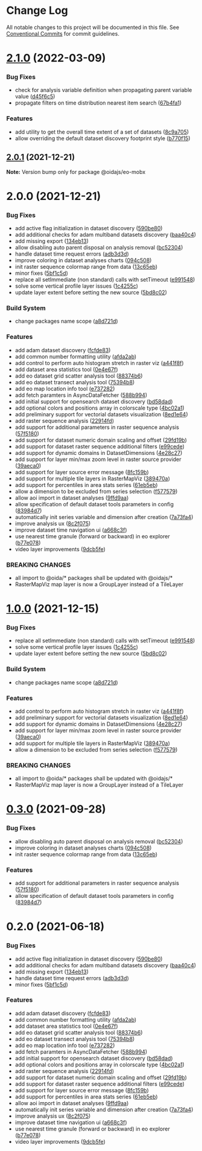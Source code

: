 # Change Log

All notable changes to this project will be documented in this file.
See [Conventional Commits](https://conventionalcommits.org) for commit guidelines.

# [2.1.0](https://github.com/cgi-italy/oida/compare/@oidajs/eo-mobx@2.0.1...@oidajs/eo-mobx@2.1.0) (2022-03-09)


### Bug Fixes

* check for analysis variable definition when propagating parent variable value ([d45f6c5](https://github.com/cgi-italy/oida/commit/d45f6c58e3ae62c4af7068fbde04de8c4ba982d6))
* propagate filters on time distribution nearest item search ([67b4fa1](https://github.com/cgi-italy/oida/commit/67b4fa1722511c59ac61dfb9186b7fb9addf4d83))


### Features

* add utility to get the overall time extent of a set of datasets ([8c9a705](https://github.com/cgi-italy/oida/commit/8c9a705b6cc56c62d88ecfe099b0477c54b4882f))
* allow overriding the default dataset discovery footprint style ([b770f15](https://github.com/cgi-italy/oida/commit/b770f15714353aff44695ba67260872fa51d2bf6))





## [2.0.1](https://github.com/cgi-italy/oida/compare/@oidajs/eo-mobx@2.0.0...@oidajs/eo-mobx@2.0.1) (2021-12-21)

**Note:** Version bump only for package @oidajs/eo-mobx






# 2.0.0 (2021-12-21)


### Bug Fixes

* add active flag initialization in dataset discovery ([590be80](https://github.com/cgi-italy/oida/commit/590be80098b9c0c9bdad17a8551fcff4df1e36bc))
* add additional checks for adam multiband datasets discovery ([baa40c4](https://github.com/cgi-italy/oida/commit/baa40c460b9314b4e58e08db17d66985ada464c7))
* add missing export ([134eb13](https://github.com/cgi-italy/oida/commit/134eb1320487f4b3bb2ebe006154e8085bc0ff28))
* allow disabling auto parent disposal on analysis removal ([bc52304](https://github.com/cgi-italy/oida/commit/bc523048a9d2489d757c656823eda82250145bd2))
* handle dataset time request errors ([adb3d3d](https://github.com/cgi-italy/oida/commit/adb3d3d80842bfb842f17facf1f773fcd03ae30c))
* improve coloring in dataset analyses charts ([094c508](https://github.com/cgi-italy/oida/commit/094c5082c0ca3199f8470657831853b8d0112e1f))
* init raster sequence colormap range from data ([13c65eb](https://github.com/cgi-italy/oida/commit/13c65eb3bc84510301c005b787a083ce93043975))
* minor fixes ([5bf1c5d](https://github.com/cgi-italy/oida/commit/5bf1c5d8e62fef3c7eb7c0cf9a268e014e572031))
* replace all setImmediate (non standard) calls with setTimeout ([e991548](https://github.com/cgi-italy/oida/commit/e9915486859236b2bfa37760ef4508d0f467dc77))
* solve some vertical profile layer issues ([1c4255c](https://github.com/cgi-italy/oida/commit/1c4255c92636a2d3d9ad817b7f017f64a24ac088))
* update layer extent before setting the new source ([5bd8c02](https://github.com/cgi-italy/oida/commit/5bd8c02c517e0b05f0b7c7e279d33fde265c3d1d))


### Build System

* change packages name scope ([a8d721d](https://github.com/cgi-italy/oida/commit/a8d721db395a8a9f9c52808c5318c392096cc2a3))


### Features

* add adam dataset discovery ([fcfde83](https://github.com/cgi-italy/oida/commit/fcfde83d74b8446caa0f39d6989d304f4bbde204))
* add common number formatting utility ([afda2ab](https://github.com/cgi-italy/oida/commit/afda2ab139d1855704662375fe26013b5f52e2d5))
* add control to perform auto histogram stretch in raster viz ([a441f8f](https://github.com/cgi-italy/oida/commit/a441f8f1471c4876417862d9e6b784d79487135c))
* add dataset area statistics tool ([0e4e67f](https://github.com/cgi-italy/oida/commit/0e4e67fa9133a9b7bd8d67171e56f359504299a8))
* add eo dataset grid scatter analysis tool ([88374b6](https://github.com/cgi-italy/oida/commit/88374b67516dbebcefb01c851fe9ad2b1e9cf01e))
* add eo dataset transect analysis tool ([75394b8](https://github.com/cgi-italy/oida/commit/75394b8515fa31d8bb75c034539b215baf6cfe2b))
* add eo map location info tool ([e737282](https://github.com/cgi-italy/oida/commit/e73728218429c3f9482489c5ddf10a93590a65c1))
* add fetch paramters in AsyncDataFetcher ([588b994](https://github.com/cgi-italy/oida/commit/588b9940e2fa071125654288868bd5d5092f49d8))
* add initial support for opensearch dataset discovery ([bd58dad](https://github.com/cgi-italy/oida/commit/bd58dad47ddcb338ce6f81f4358ab6a6e81d6115))
* add optional colors and positions array in colorscale type ([4bc02a1](https://github.com/cgi-italy/oida/commit/4bc02a1cdb9bddefacd54190c426195885928d3f))
* add preliminary support for vectorial datasets visualization ([8ed1e64](https://github.com/cgi-italy/oida/commit/8ed1e64bf2e370281b87a6451a4f7998e0d7fac8))
* add raster sequence analysis ([22914fd](https://github.com/cgi-italy/oida/commit/22914fddf2cc5294b83535d0161afadf6df038ae))
* add support for additional parameters in raster sequence analysis ([57f5180](https://github.com/cgi-italy/oida/commit/57f5180eeeaae42426064854ca12756801a3e47e))
* add support for dataset numeric domain scaling and offset ([29fd19b](https://github.com/cgi-italy/oida/commit/29fd19b19b3b678f5eb81a7457afba3b886bec47))
* add support for dataset raster sequence additional filters ([e99cede](https://github.com/cgi-italy/oida/commit/e99cede5a6ca0f9a55cd3923687486522463cefe))
* add support for dynamic domains in DatasetDimensions ([4e28c27](https://github.com/cgi-italy/oida/commit/4e28c278f73ba7057c35c5af0fcfa381a9fc571b))
* add support for layer min/max zoom level in raster source provider ([39aeca0](https://github.com/cgi-italy/oida/commit/39aeca02faaec0101a2109b3c8476db6cf6f5bda))
* add support for layer source error message ([8fc159b](https://github.com/cgi-italy/oida/commit/8fc159b32af12fba25dec14ed9fe4b02a356abdd))
* add support for multiple tile layers in RasterMapViz ([389470a](https://github.com/cgi-italy/oida/commit/389470a34cd848652ba9bd145d1de3e141279775))
* add support for percentiles in area stats series ([61eb5eb](https://github.com/cgi-italy/oida/commit/61eb5ebee7be89ff1cb8ea2b4cb52124da62e1bd))
* allow a dimension to be excluded from series selection ([f577579](https://github.com/cgi-italy/oida/commit/f57757971fcc460c8b023cc389c61a014f649558))
* allow aoi import in dataset analyses ([9ffd9aa](https://github.com/cgi-italy/oida/commit/9ffd9aa8f9572876be74c348026c4e6a46fb4189))
* allow specification of default dataset tools parameters in config ([83984d7](https://github.com/cgi-italy/oida/commit/83984d7b1a9b051321c641029c058ec28c8c61c7))
* automatically init series variable and dimension after creation ([7a73fa4](https://github.com/cgi-italy/oida/commit/7a73fa4c8efb57ac13058fa98a63390b93469783))
* improve analysis ux ([8c2f075](https://github.com/cgi-italy/oida/commit/8c2f075570f1e7c0f04c849ec3daf32d6fc35fbe))
* improve dataset time navigation ui ([a668c3f](https://github.com/cgi-italy/oida/commit/a668c3fce38501a53c3cfedf4e852d2ba2c68515))
* use nearest time granule (forward or backward) in eo explorer ([b77e078](https://github.com/cgi-italy/oida/commit/b77e07877c717c8a03f27b9154ae4741d134f7f0))
* video layer improvements ([9dcb5fe](https://github.com/cgi-italy/oida/commit/9dcb5fe4b54d1a454a7f26269657d151d4ddcb43))


### BREAKING CHANGES

* all import to @oida/\* packages shall be updated with @oidajs/\*
* RasterMapViz map layer is now a GroupLayer instead of a TileLayer





# [1.0.0](https://github.com/cgi-italy/oida/compare/@oida/eo-mobx@0.3.0...@oidajs/eo-mobx@1.0.0) (2021-12-15)


### Bug Fixes

* replace all setImmediate (non standard) calls with setTimeout ([e991548](https://github.com/cgi-italy/oida/commit/e9915486859236b2bfa37760ef4508d0f467dc77))
* solve some vertical profile layer issues ([1c4255c](https://github.com/cgi-italy/oida/commit/1c4255c92636a2d3d9ad817b7f017f64a24ac088))
* update layer extent before setting the new source ([5bd8c02](https://github.com/cgi-italy/oida/commit/5bd8c02c517e0b05f0b7c7e279d33fde265c3d1d))


### Build System

* change packages name scope ([a8d721d](https://github.com/cgi-italy/oida/commit/a8d721db395a8a9f9c52808c5318c392096cc2a3))


### Features

* add control to perform auto histogram stretch in raster viz ([a441f8f](https://github.com/cgi-italy/oida/commit/a441f8f1471c4876417862d9e6b784d79487135c))
* add preliminary support for vectorial datasets visualization ([8ed1e64](https://github.com/cgi-italy/oida/commit/8ed1e64bf2e370281b87a6451a4f7998e0d7fac8))
* add support for dynamic domains in DatasetDimensions ([4e28c27](https://github.com/cgi-italy/oida/commit/4e28c278f73ba7057c35c5af0fcfa381a9fc571b))
* add support for layer min/max zoom level in raster source provider ([39aeca0](https://github.com/cgi-italy/oida/commit/39aeca02faaec0101a2109b3c8476db6cf6f5bda))
* add support for multiple tile layers in RasterMapViz ([389470a](https://github.com/cgi-italy/oida/commit/389470a34cd848652ba9bd145d1de3e141279775))
* allow a dimension to be excluded from series selection ([f577579](https://github.com/cgi-italy/oida/commit/f57757971fcc460c8b023cc389c61a014f649558))


### BREAKING CHANGES

* all import to @oida/\* packages shall be updated with @oidajs/\*
* RasterMapViz map layer is now a GroupLayer instead of a TileLayer





# [0.3.0](https://github.com/cgi-italy/oida/compare/@oida/eo-mobx@0.2.0...@oida/eo-mobx@0.3.0) (2021-09-28)


### Bug Fixes

* allow disabling auto parent disposal on analysis removal ([bc52304](https://github.com/cgi-italy/oida/commit/bc523048a9d2489d757c656823eda82250145bd2))
* improve coloring in dataset analyses charts ([094c508](https://github.com/cgi-italy/oida/commit/094c5082c0ca3199f8470657831853b8d0112e1f))
* init raster sequence colormap range from data ([13c65eb](https://github.com/cgi-italy/oida/commit/13c65eb3bc84510301c005b787a083ce93043975))


### Features

* add support for additional parameters in raster sequence analysis ([57f5180](https://github.com/cgi-italy/oida/commit/57f5180eeeaae42426064854ca12756801a3e47e))
* allow specification of default dataset tools parameters in config ([83984d7](https://github.com/cgi-italy/oida/commit/83984d7b1a9b051321c641029c058ec28c8c61c7))





# 0.2.0 (2021-06-18)


### Bug Fixes

* add active flag initialization in dataset discovery ([590be80](https://github.com/cgi-italy/oida/commit/590be80098b9c0c9bdad17a8551fcff4df1e36bc))
* add additional checks for adam multiband datasets discovery ([baa40c4](https://github.com/cgi-italy/oida/commit/baa40c460b9314b4e58e08db17d66985ada464c7))
* add missing export ([134eb13](https://github.com/cgi-italy/oida/commit/134eb1320487f4b3bb2ebe006154e8085bc0ff28))
* handle dataset time request errors ([adb3d3d](https://github.com/cgi-italy/oida/commit/adb3d3d80842bfb842f17facf1f773fcd03ae30c))
* minor fixes ([5bf1c5d](https://github.com/cgi-italy/oida/commit/5bf1c5d8e62fef3c7eb7c0cf9a268e014e572031))


### Features

* add adam dataset discovery ([fcfde83](https://github.com/cgi-italy/oida/commit/fcfde83d74b8446caa0f39d6989d304f4bbde204))
* add common number formatting utility ([afda2ab](https://github.com/cgi-italy/oida/commit/afda2ab139d1855704662375fe26013b5f52e2d5))
* add dataset area statistics tool ([0e4e67f](https://github.com/cgi-italy/oida/commit/0e4e67fa9133a9b7bd8d67171e56f359504299a8))
* add eo dataset grid scatter analysis tool ([88374b6](https://github.com/cgi-italy/oida/commit/88374b67516dbebcefb01c851fe9ad2b1e9cf01e))
* add eo dataset transect analysis tool ([75394b8](https://github.com/cgi-italy/oida/commit/75394b8515fa31d8bb75c034539b215baf6cfe2b))
* add eo map location info tool ([e737282](https://github.com/cgi-italy/oida/commit/e73728218429c3f9482489c5ddf10a93590a65c1))
* add fetch paramters in AsyncDataFetcher ([588b994](https://github.com/cgi-italy/oida/commit/588b9940e2fa071125654288868bd5d5092f49d8))
* add initial support for opensearch dataset discovery ([bd58dad](https://github.com/cgi-italy/oida/commit/bd58dad47ddcb338ce6f81f4358ab6a6e81d6115))
* add optional colors and positions array in colorscale type ([4bc02a1](https://github.com/cgi-italy/oida/commit/4bc02a1cdb9bddefacd54190c426195885928d3f))
* add raster sequence analysis ([22914fd](https://github.com/cgi-italy/oida/commit/22914fddf2cc5294b83535d0161afadf6df038ae))
* add support for dataset numeric domain scaling and offset ([29fd19b](https://github.com/cgi-italy/oida/commit/29fd19b19b3b678f5eb81a7457afba3b886bec47))
* add support for dataset raster sequence additional filters ([e99cede](https://github.com/cgi-italy/oida/commit/e99cede5a6ca0f9a55cd3923687486522463cefe))
* add support for layer source error message ([8fc159b](https://github.com/cgi-italy/oida/commit/8fc159b32af12fba25dec14ed9fe4b02a356abdd))
* add support for percentiles in area stats series ([61eb5eb](https://github.com/cgi-italy/oida/commit/61eb5ebee7be89ff1cb8ea2b4cb52124da62e1bd))
* allow aoi import in dataset analyses ([9ffd9aa](https://github.com/cgi-italy/oida/commit/9ffd9aa8f9572876be74c348026c4e6a46fb4189))
* automatically init series variable and dimension after creation ([7a73fa4](https://github.com/cgi-italy/oida/commit/7a73fa4c8efb57ac13058fa98a63390b93469783))
* improve analysis ux ([8c2f075](https://github.com/cgi-italy/oida/commit/8c2f075570f1e7c0f04c849ec3daf32d6fc35fbe))
* improve dataset time navigation ui ([a668c3f](https://github.com/cgi-italy/oida/commit/a668c3fce38501a53c3cfedf4e852d2ba2c68515))
* use nearest time granule (forward or backward) in eo explorer ([b77e078](https://github.com/cgi-italy/oida/commit/b77e07877c717c8a03f27b9154ae4741d134f7f0))
* video layer improvements ([9dcb5fe](https://github.com/cgi-italy/oida/commit/9dcb5fe4b54d1a454a7f26269657d151d4ddcb43))
